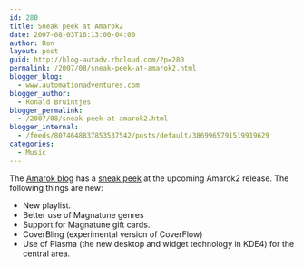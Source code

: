 ```yaml
---
id: 280
title: Sneak peek at Amarok2
date: 2007-08-03T16:13:00-04:00
author: Ron
layout: post
guid: http://blog-autadv.rhcloud.com/?p=280
permalink: /2007/08/sneak-peek-at-amarok2.html
blogger_blog:
  - www.automationadventures.com
blogger_author:
  - Ronald Bruintjes
blogger_permalink:
  - /2007/08/sneak-peek-at-amarok2.html
blogger_internal:
  - /feeds/8074648837853537542/posts/default/3869965791519919629
categories:
  - Music
---
```

The [Amarok blog](http://amarok.kde.org/blog/) has a [sneak peek](http://amarok.kde.org/blog/archives/456-Sneak-peak,-pretty-playlist,-raw-plasma.html) at the upcoming Amarok2 release. The following things are new:

  * New playlist.
  * Better use of Magnatune genres
  * Support for Magnatune gift cards.
  * CoverBling (experimental version of CoverFlow)
  * Use of Plasma (the new desktop and widget technology in KDE4) for the central area.